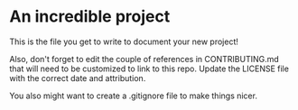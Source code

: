 # An incredible project

This is the file you get to write to document your new project!

Also, don't forget to edit the couple of references in CONTRIBUTING.md that will need to be customized to link to this repo.
Update the LICENSE file with the correct date and attribution.

You also might want to create a .gitignore file to make things nicer.
